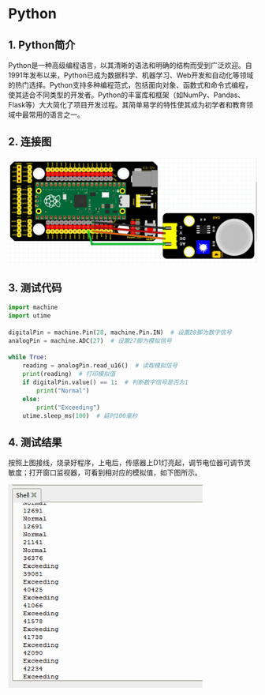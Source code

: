 # Python


## 1. Python简介  

Python是一种高级编程语言，以其清晰的语法和明确的结构而受到广泛欢迎。自1991年发布以来，Python已成为数据科学、机器学习、Web开发和自动化等领域的热门选择。Python支持多种编程范式，包括面向对象、函数式和命令式编程，使其适合不同类型的开发者。Python的丰富库和框架（如NumPy、Pandas、Flask等）大大简化了项目开发过程。其简单易学的特性使其成为初学者和教育领域中最常用的语言之一。  

## 2. 连接图  

![](media/7e671445a00e75e223e1957eef2656c5.png)  

## 3. 测试代码  

```python  
import machine  
import utime  

digitalPin = machine.Pin(28, machine.Pin.IN)  # 设置28脚为数字信号  
analogPin = machine.ADC(27)  # 设置27脚为模拟信号  

while True:  
    reading = analogPin.read_u16()  # 读取模拟信号  
    print(reading)  # 打印模拟值  
    if digitalPin.value() == 1:  # 判断数字信号是否为1  
        print("Normal")  
    else:  
        print("Exceeding")  
    utime.sleep_ms(100)  # 延时100毫秒  
```  

## 4. 测试结果  

按照上图接线，烧录好程序，上电后，传感器上D1灯亮起，调节电位器可调节灵敏度；打开窗口监视器，可看到相对应的模拟值，如下图所示。  

![](media/592150348c9302ef9844fc061811ecee.png)


